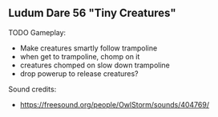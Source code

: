 ## Ludum Dare 56 "Tiny Creatures"

TODO Gameplay:
* Make creatures smartly follow trampoline
* when get to trampoline, chomp on it
* creatures chomped on slow down trampoline
* drop powerup to release creatures?

Sound credits:
* https://freesound.org/people/OwlStorm/sounds/404769/

